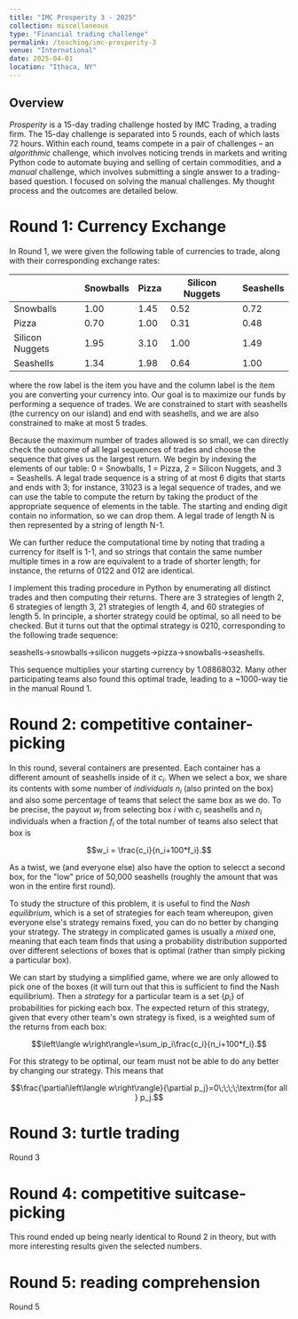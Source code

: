 ```yaml
---
title: "IMC Prosperity 3 - 2025"
collection: miscellaneous
type: "Financial trading challenge"
permalink: /teaching/imc-prosperity-3
venue: "International"
date: 2025-04-01
location: "Ithaca, NY"
---
```


## Overview
*Prosperity* is a 15-day trading challenge hosted by IMC Trading, a trading firm. The 15-day challenge is separated into 5 rounds, each of which lasts 72 hours. Within each round, teams compete in a pair of challenges – an *algorithmic* challenge, which involves noticing trends in markets and writing Python code to automate buying and selling of certain commodities, and a *manual* challenge, which involves submitting a single answer to a trading-based question. I focused on solving the manual challenges. My thought process and the outcomes are detailed below.

# Round 1: Currency Exchange
In Round 1, we were given the following table of currencies to trade, along with their corresponding exchange rates:

|                 |  Snowballs  |  Pizza  |  Silicon Nuggets  |  Seashells  |
|-----------------|-------------|---------|-------------------|-------------|
|    Snowballs    |   1.00      |  1.45   |        0.52       |    0.72     |
|      Pizza      |    0.70     |   1.00  |        0.31       |     0.48    |
| Silicon Nuggets |   1.95      |  3.10   |     1.00          |   1.49      |
| Seashells       |   1.34      | 1.98    |        0.64       |    1.00     |

where the row label is the item you have and the column label is the item you are converting your currency into. Our goal is to maximize our funds by performing a sequence of trades. We are constrained to start with seashells (the currency on our island) and end with seashells, and we are also constrained to make at most 5 trades.

Because the maximum number of trades allowed is so small, we can directly check the outcome of all legal sequences of trades and choose the sequence that gives us the largest return. We begin by indexing the elements of our table: 0 = Snowballs, 1 = Pizza, 2 = Silicon Nuggets, and 3 = Seashells. A legal trade sequence is a string of at most 6 digits that starts and ends with 3; for instance, 31023 is a legal sequence of trades, and we can use the table to compute the return by taking the product of the appropriate sequence of elements in the table. The starting and ending digit contain no information, so we can drop them. A legal trade of length N is then represented by a string of length N-1.

We can further reduce the computational time by noting that trading a currency for itself is 1-1, and so strings that contain the same number multiple times in a row are equivalent to a trade of shorter length; for instance, the returns of 0122 and 012 are identical.

I implement this trading procedure in Python by enumerating all distinct trades and then computing their returns. There are 3 strategies of length 2, 6 strategies of length 3, 21 strategies of length 4, and 60 strategies of length 5. In principle, a shorter strategy could be optimal, so all need to be checked. But it turns out that the optimal strategy is 0210, corresponding to the following trade sequence:

seashells->snowballs->silicon nuggets->pizza->snowballs->seashells.

This sequence multiplies your starting currency by 1.08868032. Many other participating teams also found this optimal trade, leading to a ~1000-way tie in the manual Round 1.

# Round 2: competitive container-picking
In this round, several containers are presented. Each container has a different amount of seashells inside of it $c_i$. When we select a box, we share its contents with some number of *individuals* $n_i$ (also printed on the box) and also some percentage of teams that select the same box as we do. To be precise, the payout $w_i$ from selecting box $i$ with $c_i$ seashells and $n_i$ individuals when a fraction $f_i$ of the total number of teams also select that box is

$$w_i = \frac{c_i}{n_i+100*f_i}.$$

As a twist, we (and everyone else) also have the option to selecct a second box, for the "low" price of 50,000 seashells (roughly the amount that was won in the entire first round).

To study the structure of this problem, it is useful to find the *Nash equilibrium*, which is a set of strategies for each team whereupon, given everyone else's strategy remains fixed, you can do no better by changing your strategy. The strategy in complicated games is usually a *mixed* one, meaning that each team finds that using a probability distribution supported over different selections of boxes that is optimal (rather than simply picking a particular box).

We can start by studying a simplified game, where we are only allowed to pick one of the boxes (it will turn out that this is sufficient to find the Nash equilibrium). Then a *strategy* for a particular team is a set $\left\{p_i\right\}$ of probabilities for picking each box. The expected return of this strategy, given that every other team's own strategy is fixed, is a weighted sum of the returns from each box:

$$\left\langle w\right\rangle=\sum_ip_i\frac{c_i}{n_i+100*f_i}.$$

For this strategy to be optimal, our team must not be able to do any better by changing our strategy. This means that 

$$\frac{\partial\left\langle w\right\rangle}{\partial p_j}=0\;\;\;\;\textrm{for all } p_j.$$

# Round 3: turtle trading
Round 3

# Round 4: competitive suitcase-picking
This round ended up being nearly identical to Round 2 in theory, but with more interesting results given the selected numbers. 

# Round 5: reading comprehension
Round 5
